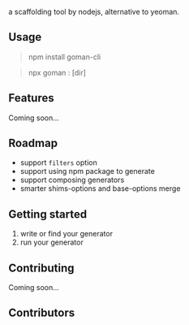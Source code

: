 <!-- ![这里放LOGO](上传的LOGO的图链接)

![这里是各种badge](badge的链接)
![这里是各种badge](badge的链接)
![这里是各种badge](badge的链接) -->

a scaffolding tool by nodejs, alternative to yeoman.

## Usage

> npm install goman-cli

> npx goman <generator>:<task> [dir]

## Features

Coming soon...

## Roadmap

* support `filters` option
* support using npm package to generate
* support composing generators
* smarter shims-options and base-options merge

## Getting started

1. write or find your generator
2. run your generator

## Contributing

Coming soon...
<!-- Anyone can help make this project better - check out our Contributing guide! -->

## Contributors

